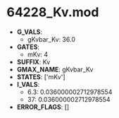 # 64228_Kv.mod

- **G_VALS**:
  - gKvbar_Kv: 36.0
- **GATES**:
  - mKv: 4
- **SUFFIX**: Kv
- **GMAX_NAME**: gKvbar_Kv
- **STATES**: ['mKv']
- **I_VALS**:
  - 6.3: 0.036000002712978554
  - 37: 0.036000002712978554
- **ERROR_FLAGS**: []
